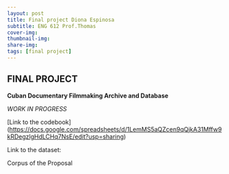 ```yaml
---
layout: post
title: Final project Diona Espinosa
subtitle: ENG 612 Prof.Thomas
cover-img:
thumbnail-img: 
share-img: 
tags: [final project]
---
```


## FINAL PROJECT

**Cuban Documentary Filmmaking Archive and Database**

*WORK IN PROGRESS*

[Link to the codebook] (https://docs.google.com/spreadsheets/d/1LemMS5aQZcen9qQjkA31Mffw9kRDegzlgHdLCHq7NsE/edit?usp=sharing)

Link to the dataset: 

Corpus of the Proposal